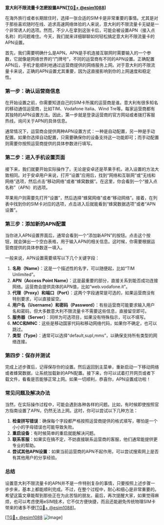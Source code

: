 **意大利不限流量卡怎麽設置APN[[TG💪+ @esim1088](https://t.me/s/esim1088)]**

在海外旅行或者长期居住时，选择一张合适的SIM卡是非常重要的事情。尤其是对于那些喜欢随时在线、追求高速网络体验的人来说，意大利的不限流量卡无疑是一个非常诱人的选项。然而，不少人在拿到这张卡后，可能会被设置APN（接入点名称）的问题难住。今天，我们就来详细聊聊如何轻松搞定意大利不限流量卡的APN设置。

首先，我们需要明确什么是APN。APN是手机连接互联网时需要输入的一个参数，它就像是网络世界的“门牌号”，不同的运营商有不同的APN设置。正确配置APN后，手机才能顺利地通过运营商提供的网络服务上网。对于意大利的不限流量卡来说，正确的APN设置尤其重要，因为这直接影响到你的上网速度和稳定性。

### **第一步：确认运营商信息**

在开始设置之前，你需要知道自己的SIM卡所属的运营商是谁。意大利有很多知名的移动通信运营商，比如TIM、Vodafone Italia、Wind Tre等。每家运营商都有其独特的APN设置方法。因此，第一步就是登录运营商的官方网站或者拨打客服热线，询问关于APN的具体信息。

通常情况下，运营商会提供两种APN设置方式：一种是自动配置，另一种是手动配置。如果你选择自动配置，只需要确保你的设备支持这一功能即可；而手动配置则需要你按照运营商提供的具体参数进行填写。

### **第二步：进入手机设置页面**

接下来，我们就要开始实际操作了。无论是安卓还是苹果手机，进入设置的方法大致相同。对于安卓用户来说，打开“设置”应用后，找到“网络和互联网”或“无线和网络”选项，然后点击“移动网络”或者“蜂窝数据”。在这里，你会看到一个“接入点名称”（APN）的选项。

苹果用户则需要先打开“设置”，然后选择“蜂窝网络”或者“移动网络”。接着，在列表中找到你的SIM卡对应的选项，点击进入后就能看到“蜂窝数据选项”或者“APN设置”。

### **第三步：添加新的APN配置**

当你进入APN设置界面后，通常会看到一个“添加新APN”的按钮。点击这个按钮，就会弹出一个空白表格，用于输入APN的相关信息。这时候，你需要根据运营商提供的具体参数逐一填入。

一般来说，APN设置需要填写以下几个关键字段：

1. **名称（Name）**：这是一个描述性的名字，可以随便起，比如“TIM Unlimited”。
2. **APN（Access Point Name）**：这是最重要的部分，直接关系到能否成功连接网络。运营商会提供具体的APN值，比如“web.vodafone.it”。
3. **代理（Proxy）和端口（Port）**：这两个字段通常是可选的，如果运营商没有特别要求，可以直接留空。
4. **用户名（Username）和密码（Password）**：有些运营商可能要求输入用户名和密码，但大多数意大利不限流量卡不需要这些信息，直接留空即可。
5. **服务器（Server）**：同样为可选项目，如果没有特殊指示，可以不填写。
6. **MCC和MNC**：这些是移动国家代码和移动网络代码，如果你不确定，也可以跳过。
7. **类型（Type）**：通常可以选择“default,supl,mms”，以确保支持所有类型的网络连接。

### **第四步：保存并测试**

完成上述步骤后，记得保存你的设置。然后返回到主菜单，重新启动一下移动网络或者蜂窝数据，让系统加载新的APN配置。接下来，你可以试着打开网页或者下载文件，看看是否能够正常上网。如果一切顺利，恭喜你，APN设置成功啦！

### **常见问题及解决办法**

当然，在实际操作过程中，可能会遇到各种各样的问题。比如，有时候即使按照官方指南设置了APN，仍然无法上网。这时，你可以尝试以下几种方法：

1. **检查拼写错误**：确保每个字段都严格按照运营商提供的格式填写，哪怕是一个小小的字母错误也可能导致失败。
2. **重启设备**：有时候简单的重启就能解决问题。
3. **联系客服**：如果实在搞不定，不妨直接联系运营商的客服，他们通常能提供更专业的帮助。
4. **尝试其他APN设置**：如果当前运营商的APN不起作用，可以尝试搜索网上是否有其他用户的分享经验。

### **总结**

设置意大利不限流量卡的APN并不是一件特别复杂的事情，只要按照上述步骤一步步来，基本上都能顺利完成。不过，在整个过程中，耐心和细心是非常重要的。希望这篇文章能帮到那些正在为此苦恼的朋友。最后，再次提醒大家，如果觉得麻烦，也可以考虑使用eSIM技术，它不仅方便快捷，而且还能避免传统物理SIM卡带来的诸多不便[[TG💪+ @esim1088](https://t.me/s/esim1088)]。

[[TG💪+ @esim1088](https://t.me/s/esim1088) ![Image](https://i.postimg.cc/4NQfJmqS/Snipaste-2025-05-13-00-14-12.png)]